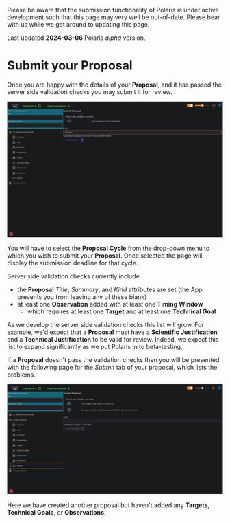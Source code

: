 

Please be aware that the submission functionality of Polaris is under active development such that this page
may very well be out-of-date. Please bear with us while we get around to updating this page. 

Last updated **2024-03-06** Polaris _alpha_ version.



# Submit your Proposal

Once you are happy with the details of your **Proposal**, and it has passed the server side validation checks 
you may submit it for review.

![proposal submission ready](proposal_submission_ready.png)


You will have to select the **Proposal Cycle** from the drop-down menu to which you wish to submit your **Proposal**.
Once selected the page will display the submission deadline for that cycle.

Server side validation checks currently include:

* the **Proposal** _Title_, _Summary_, and _Kind_ attributes are set (the App prevents you from leaving any of these blank)
* at least one **Observation** added with at least one **Timing Window**
  * which requires at least one **Target** and at least one **Technical Goal**

As we develop the server side validation checks this list will grow. For example, we'd expect that a **Proposal** 
must have a **Scientific Justification** and a **Technical Justification** to be valid for review. Indeed, we 
expect this list to expand significantly as we put Polaris in to beta-testing.

If a **Proposal** doesn't pass the validation checks then you will be presented with the following page for the 
_Submit_ tab of your proposal, which lists the problems.

![proposal submission not ready](proposal_submission_not_ready.png)

Here we have created another proposal but haven't added any **Targets**, **Technical Goals**, or **Observations**.